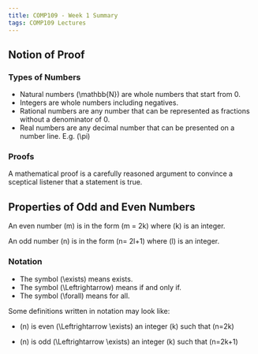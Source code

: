 ```yaml
---
title: COMP109 - Week 1 Summary
tags: COMP109 Lectures
---
```

## Notion of Proof
### Types of Numbers
* Natural numbers \(\mathbb{N}\) are whole numbers that start from 0.
* Integers are whole numbers including negatives.
* Rational numbers are any number that can be represented as fractions without a denominator of 0.
* Real numbers are any decimal number that can be presented on a number line. E.g. \(\pi\)

### Proofs
A mathematical proof is a carefully reasoned argument to convince a sceptical listener that a statement is true.

## Properties of Odd and Even Numbers
An even number \(m\) is in the form \(m = 2k\) where \(k\) is an integer.

An odd number \(n\) is in the form \(n= 2l+1\) where \(l\) is an integer.

### Notation
* The symbol \(\exists\) means exists.
* The symbol \(\Leftrightarrow\) means if and only if. 
* The symbol \(\forall\) means for all.

Some definitions written in notation may look like:

* \(n\) is even \(\Leftrightarrow \exists\)  an integer \(k\) such that \(n=2k\)

* \(n\) is odd \(\Leftrightarrow \exists\)  an integer \(k\) such that \(n=2k+1\)
